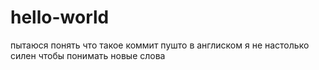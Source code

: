 # hello-world
пытаюся понять что такое коммит пушто в англиском я не настолько силен чтобы понимать новые слова
